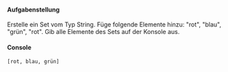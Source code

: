 #### Aufgabenstellung

Erstelle ein Set vom Typ String.
Füge folgende Elemente hinzu: "rot", "blau", "grün", "rot".
Gib alle Elemente des Sets auf der Konsole aus.

#### Console
```
[rot, blau, grün]
```

